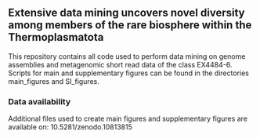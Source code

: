 ## Extensive data mining uncovers novel diversity among members of the rare biosphere within the Thermoplasmatota 

This repository contains all code used to perform data mining on genome assemblies and metagenomic short read data of the class EX4484-6. 
Scripts for main and supplementary figures can be found in the directories main_figures and SI_figures.

### Data availability
Additional files used to create main figures and supplementary figures are available on: 10.5281/zenodo.10813815
